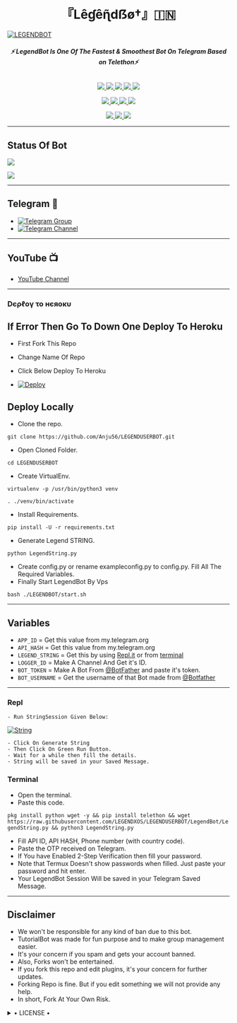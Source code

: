 <h1 align="center">
<b> 『Lêɠêɳ̃dẞø†』🇮🇳 </b>
</h1>

[![LEGENDBOT](https://telegra.ph/file/2dd82644aa7f19518fe60.jpg)](https://github.com/LEGENDXOS/LEGENDUSERBOT)

<h6 align="center">
  <b>⚡ LegendBot Is One Of The Fastest & Smoothest Bot On Telegram Based on Telethon⚡</b>
</h6>

<p align="center">
<a href="https://github.com/LEGENDXOS/LEGENDBOT" alt="GitHub closed issues"> <img src="https://img.shields.io/github/issues-closed-raw/LEGENDXOS/LEGENDBOT?style=flat&logo=github&color=success" /> </a>
<a href="https://github.com/LEGENDXOS/LEGENDBOT/graphs/contributors" alt="GitHub contributors"> <img src="https://img.shields.io/github/contributors/LEGENDXOS/LEGENDBOT?style=flat&logo=github" /> </a>
<a href="https://github.com/LEGENDXOS/LEGENDBOT/network/members" alt="GitHub forks"> <img src="https://img.shields.io/github/forks/LEGENDXOS/LEGENDBOT?label=Forks&logo=github" /> </a>
<a href="https://github.com/LEGENDXOS/LEGENDBOT" alt="GitHub closed pull requests"> <img src="https://img.shields.io/github/issues-pr-closed-raw/LEGENDXOS/LEGENDBOT?color=success" /> </a>
<a href="https://github.com/LEGENDXOS/LEGENDBOT" alt="GitHub issues"> <img src="https://img.shields.io/github/issues-raw/LEGENDXOS/LEGENDBOT?style=flat&logo=github&color=yellow" /> </a>
</p>
<p align="center">
<a href="https://www.python.org/" alt="made-with-python"> <img src="https://img.shields.io/badge/Made%20with-Python-1f425f.svg?style=flat&logo=python&color=blue" /> </a>
<a href="https://github.com/LEGENDXOS/LEGENDBOT" alt="Docker!"> <img src="https://aleen42.github.io/badges/src/docker.svg" /> </a>
<a href="https://github.com/LEGENDXOS/LEGENDBOT" alt="GitHub repo size"> <img src="https://img.shields.io/github/repo-size/LEGENDXOS/LEGENDBOT" /> </a>
<a href="https://github.com/LEGENDXOS/LEGENDBOT/blob/master/LICENSE" alt="GPLv3 license"> <img src="https://img.shields.io/badge/License-GPLv3-blue.svg" /> </a>
</p>
<p align="center">
<a href="https://t.me/Legend_Userbot" alt="Telegram!"> <img src="https://aleen42.github.io/badges/src/telegram.svg" /> </a>
<a href="https://github.com/LEGENDXOS/LEGENDBOT/graphs/commit-activity" alt="Maintenance"> <img src="https://img.shields.io/badge/Maintained%3F-yes-green.svg" /> </a>
<a href="https://makeapullrequest.com" alt="PRs Welcome"> <img src="https://img.shields.io/badge/PRs-welcome-brightgreen.svg?style=flat-square" /> </a>
</p>

------
## Status Of Bot 
<p align="left">
    <a href="https://github.com/LEGENDXOS/LEGENDBOT/network/members"><img src="https://img.shields.io/github/forks/LEGENDXOS/LEGENDBOT?label=Forks&logoColor=Black&style=social"></a><p align="left"><a href="https://github.com/LEGENDXOS/LEGENDBOT/stargazers"><img src="https://img.shields.io/github/stars/LEGENDXOS/LEGENDBOT?logoColor=Blue&style=social"></a><p align="left"><a href="https://github.com/LEGENDXOS/LEGENDBOT"></a><p align="left"><a href="https://github.com/LEGENDXOS/LEGENDBOT?"></a>

------
## Telegram 🏪
- [![Telegram Group](https://img.shields.io/badge/Telegram-Group-brightgreen)](https://t.me/adityadiscus)
- [![Telegram Channel](https://img.shields.io/badge/Telegram-Channel-brightgreen)](https://t.me/adityaserver)

------
## YouTube 📺
- [YouTube Channel](https://youtube.com/c/AdityaHalder)

------------
<h3> Dєρℓογ το нєяοκυ </h3>

## If Error Then Go To Down One Deploy To Heroku

- First Fork This Repo

- Change Name Of Repo

- Click Below Deploy To Heroku


- [![Deploy](https://www.herokucdn.com/deploy/button.svg)](https://heroku.com/deploy?template=https://github.com//LEGENDBOT)

## Deploy Locally

- Clone the repo. 

`git clone https://github.com/Anju56/LEGENDUSERBOT.git`
- Open Cloned Folder.

`cd LEGENDUSERBOT`
- Create VirtualEnv.

`virtualenv -p /usr/bin/python3 venv`

`. ./venv/bin/activate`
- Install Requirements.

`pip install -U -r requirements.txt`
- Generate Legend STRING.

`python LegendString.py`
- Create config.py or rename exampleconfig.py to config.py. Fill All The Required Variables.
- Finally Start LegendBot By Vps

`bash ./LEGENDBOT/start.sh`

---------

## Variables

- `APP_ID`  =  Get this value from my.telegram.org
- `API_HASH`  =  Get this value from my.telegram.org
- `LEGEND_STRING`  =  Get this by using [Repl.it](#Repl) or from [terminal](#Terminal)
- `LOGGER_ID`  =  Make A Channel And Get it's ID.
- `BOT_TOKEN`  =  Make A Bot From [@BotFather](https://t.me/botfather) and paste it's token.
- `BOT_USERNAME`  =  Get the username of that Bot made from [@Botfather](https://t.me/botfather)

------
### Repl


    - Run StringSession Given Below:
   

[![String](https://telegra.ph/file/a6bca4695a54de983c015.jpg)](https://replit.com/@LEGENDXOS/LEGEND-STRING#main.py) 

    - Click On Generate String
    - Then Click On Green Run Button.
    - Wait for a while then fill the details.
    - String will be saved in your Saved Message.


### Terminal
- Open the terminal.
- Paste this code.

`pkg install python wget -y && pip install telethon && wget https://raw.githubusercontent.com/LEGENDXOS/LEGENDUSERBOT/LegendBot/LegendString.py && python3 LegendString.py`
- Fill API ID, API HASH, Phone number (with country code).
- Paste the OTP received on Telegram.
- If You have Enabled 2-Step Verification then fill your password.
- Note that Termux Doesn't show passwords when filled. Just paste your password and hit enter.
- Your LegendBot Session Will be saved in your Telegram Saved Message.


------
## Disclaimer
- We won't be responsible for any kind of ban due to this bot.
- TutorialBot was made for fun purpose and to make group management easier.
- It's your concern if you spam and gets your account banned.
- Also, Forks won't be entertained.
- If you fork this repo and edit plugins, it's your concern for further updates.
- Forking Repo is fine. But if you edit something we will not provide any help.
- In short, Fork At Your Own Risk.

<details>

  <summary> • LICENSE • </summary>

![](https://www.gnu.org/graphics/gplv3-or-later.png)

LEGENDXOS

Project [LEGENDBOT](https://github.com/LEGENDXOS/LEGENDBOT) is free software: you can redistribute it and/or modify

it under the terms of the GNU General Public License as published by

the Free Software Foundation, either version 3 of the License, or

(at your option) any later version.

This program is distributed in the hope that it will be useful,

but WITHOUT ANY WARRANTY; without even the implied warranty of

MERCHANTABILITY or FITNESS FOR A PARTICULAR PURPOSE.  See the

GNU General Public License for more details.

You should have received a copy of the GNU General Public License

along with this program. If not, see <https://www.gnu.org/licenses/>.

</details>
